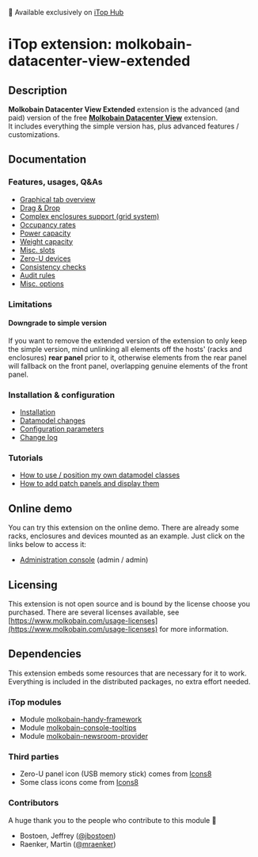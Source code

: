 👋 Available exclusively on [iTop Hub](https://store.itophub.io/en_US/products/molkobain-datacenter-view-extended)

# iTop extension: molkobain-datacenter-view-extended

## Description
**Molkobain Datacenter View Extended** extension is the advanced (and paid) version of the free **[Molkobain Datacenter View](https://github.com/Molkobain/itop-datacenter-view)** extension. \
It includes everything the simple version has, plus advanced features / customizations.

## Documentation
### Features, usages, Q&As
  * [Graphical tab overview](docs/features/graphical-tab-overview.md)
  * [Drag & Drop](docs/features/drag-and-drop.md)
  * [Complex enclosures support (grid system)](docs/features/complex-enclosures.md)
  * [Occupancy rates](docs/features/occupancy-rates.md)
  * [Power capacity](docs/features/power-capacity.md)
  * [Weight capacity](docs/features/weight-capacity.md)
  * [Misc. slots](docs/features/misc-slots.md)
  * [Zero-U devices](docs/features/zero-u-devices.md)
  * [Consistency checks](docs/features/consistency-checks.md)
  * [Audit rules](docs/features/audit-rules.md)
  * [Misc. options](docs/features/misc-options.md)

### Limitations
#### Downgrade to simple version
If you want to remove the extended version of the extension to only keep the simple version, mind unlinking all elements off the hosts' (racks and enclosures) **rear panel** prior to it, otherwise elements from the rear panel will fallback on the front panel, overlapping genuine elements of the front panel.

### Installation & configuration
  * [Installation](docs/configuration/installation.md)
  * [Datamodel changes](docs/configuration/datamodel-changes.md)
  * [Configuration parameters](docs/configuration/configuration-parameters.md)
  * [Change log](./CHANGELOG.md)

### Tutorials
  * [How to use / position my own datamodel classes](docs/tutorials/custom-datamodel-classes.md)
  * [How to add patch panels and display them](docs/tutorials/add-patch-panels.md)

## Online demo
You can try this extension on the online demo. There are already some racks, enclosures and devices mounted as an example. Just click on the links below to access it:
  * [Administration console](http://mbc.itop.molkobain.com/pages/UI.php?operation=details&class=Rack&id=15&c[menu]=SearchCIs&auth_user=admin&auth_pwd=admin#tabbedContent_0=8) (admin / admin)

## Licensing
This extension is not open source and is bound by the license choose you purchased. There are several licenses available, see [https://www.molkobain.com/usage-licenses](https://www.molkobain.com/usage-licenses) for more information.

## Dependencies
This extension embeds some resources that are necessary for it to work. \
Everything is included in the distributed packages, no extra effort needed.

### iTop modules

  * Module [molkobain-handy-framework](https://github.com/Molkobain/itop-handy-framework)
  * Module [molkobain-console-tooltips](https://github.com/Molkobain/itop-console-tooltips)
  * Module [molkobain-newsroom-provider](https://github.com/Molkobain/itop-newsroom-provider)

### Third parties

  * Zero-U panel icon (USB memory stick) comes from [Icons8](https://icons8.com/icon/FlnYHAW3wYBn/usb-memory-stick)
  * Some class icons come from [Icons8](https://icons8.com)

### Contributors
A huge thank you to the people who contribute to this module 🙌

  * Bostoen, Jeffrey ([@jbostoen](https://github.com/jbostoen))
  * Raenker, Martin ([@mraenker](https://github.com/mraenker))
